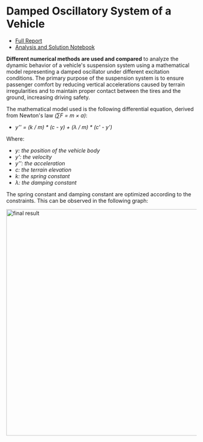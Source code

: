 # Damped Oscillatory System of a Vehicle

* [Full Report](https://github.com/maxogod/Modelacion-Numerica-TP/blob/main/informe.pdf)
* [Analysis and Solution Notebook](https://github.com/maxogod/Modelacion-Numerica-TP/blob/main/resolucion.ipynb)

**Different numerical methods are used and compared** to analyze the dynamic behavior of a vehicle's suspension system using a mathematical model representing a damped oscillator under different excitation conditions. The primary purpose of the suspension system is to ensure passenger comfort by reducing vertical accelerations caused by terrain irregularities and to maintain proper contact between the tires and the ground, increasing driving safety.

The mathematical model used is the following differential equation, derived from Newton's law *(∑F = m × a)*:

- *y'' = (k / m) * (c - y) + (λ / m) * (c' - y')*

Where:

- *y: the position of the vehicle body*
- *y': the velocity*
- *y'': the acceleration*
- *c: the terrain elevation*
- *k: the spring constant*
- *λ: the damping constant*

The spring constant and damping constant are optimized according to the constraints. This can be observed in the following graph:

<img src="https://github.com/user-attachments/assets/53a888e4-c378-4762-8e0c-da91e15fa4a5" alt="final result" width="600"/>
